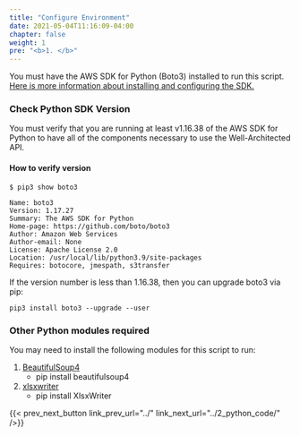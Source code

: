 ```yaml
---
title: "Configure Environment"
date: 2021-05-04T11:16:09-04:00
chapter: false
weight: 1
pre: "<b>1. </b>"
---
```


You must have the AWS SDK for Python (Boto3) installed to run this script. [Here is more information about installing and configuring the SDK.](https://boto3.amazonaws.com/v1/documentation/api/latest/guide/quickstart.html)

### Check Python SDK Version
You must verify that you are running at least v1.16.38 of the AWS SDK for Python to have all of the components necessary to use the Well-Architected API.

#### How to verify version
``` text {hl_lines=["4"]}
$ pip3 show boto3

Name: boto3
Version: 1.17.27
Summary: The AWS SDK for Python
Home-page: https://github.com/boto/boto3
Author: Amazon Web Services
Author-email: None
License: Apache License 2.0
Location: /usr/local/lib/python3.9/site-packages
Requires: botocore, jmespath, s3transfer
```

If the version number is less than 1.16.38, then you can upgrade boto3 via pip:
```
pip3 install boto3 --upgrade --user
```

### Other Python modules required
You may need to install the following modules for this script to run:
1. [BeautifulSoup4](https://pypi.org/project/beautifulsoup4/)
    * pip install beautifulsoup4
1. [xlsxwriter](https://github.com/jmcnamara/XlsxWriter)
    * pip install XlsxWriter

{{< prev_next_button link_prev_url="../" link_next_url="../2_python_code/" />}}
